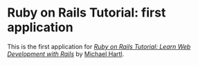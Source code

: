 # Ruby on Rails Tutorial: first application

This is the first application for
[*Ruby on Rails Tutorial: Learn Web Development 
with Rails*](http://railstutorial.org/) 
by [Michael Hartl](http://michaelhartl.com/).